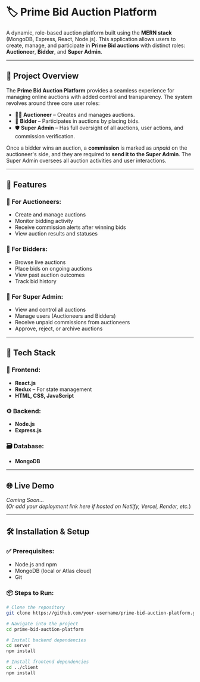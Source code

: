 # 🏷️ Prime Bid Auction Platform

A dynamic, role-based auction platform built using the **MERN stack** (MongoDB, Express, React, Node.js). This application allows users to create, manage, and participate in **Prime Bid auctions** with
distinct roles: **Auctioneer**, **Bidder**, and **Super Admin**.

---

## 📌 Project Overview

The **Prime Bid Auction Platform** provides a seamless experience for managing online auctions with added control and transparency. The system revolves around three core user roles:

- 👨‍⚖️ **Auctioneer** – Creates and manages auctions.
- 🤝 **Bidder** – Participates in auctions by placing bids.
- 🛡️ **Super Admin** – Has full oversight of all auctions, user actions, and commission verification.

Once a bidder wins an auction, a **commission** is marked as *unpaid* on the auctioneer's side, and they are required to **send it to the Super Admin**. 
The Super Admin oversees all auction activities and user interactions.

---

## 🚀 Features

### 👤 For Auctioneers:
- Create and manage auctions
- Monitor bidding activity
- Receive commission alerts after winning bids
- View auction results and statuses

### 🎯 For Bidders:
- Browse live auctions
- Place bids on ongoing auctions
- View past auction outcomes
- Track bid history

### 🔐 For Super Admin:
- View and control all auctions
- Manage users (Auctioneers and Bidders)
- Receive unpaid commissions from auctioneers
- Approve, reject, or archive auctions

---

## 🧰 Tech Stack

### 🔧 Frontend:
- **React.js**
- **Redux** – For state management
- **HTML, CSS, JavaScript**

### ⚙️ Backend:
- **Node.js**
- **Express.js**

### 🗃️ Database:
- **MongoDB**

---

## 🌐 Live Demo

*Coming Soon...*  
(*Or add your deployment link here if hosted on Netlify, Vercel, Render, etc.*)

---

## 🛠️ Installation & Setup

### ✅ Prerequisites:
- Node.js and npm
- MongoDB (local or Atlas cloud)
- Git


### 📦 Steps to Run:

```bash
# Clone the repository
git clone https://github.com/your-username/prime-bid-auction-platform.git

# Navigate into the project
cd prime-bid-auction-platform

# Install backend dependencies
cd server
npm install

# Install frontend dependencies
cd ../client
npm install



